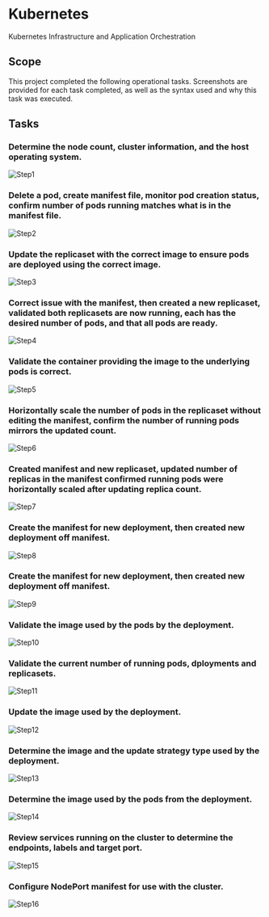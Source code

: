 # Kubernetes
Kubernetes Infrastructure and Application Orchestration

## Scope
This project completed the following operational tasks. Screenshots are provided for each task completed, as well as the syntax used and why this task was executed.

## Tasks

### Determine the node count, cluster information, and the host operating system.
![Step1](images/step1.jpg)

### Delete a pod, create manifest file, monitor pod creation status, confirm number of pods running matches what is in the manifest file.
![Step2](images/step2.jpg)

### Update the replicaset with the correct image to ensure pods are deployed using the correct image.
![Step3](images/step3.jpg)

### Correct issue with the manifest, then created a new replicaset, validated both replicasets are now running, each has the desired number of pods, and that all pods are ready.
![Step4](images/step4.jpg)

### Validate the container providing the image to the underlying pods is correct.
![Step5](images/step5.jpg)

### Horizontally scale the number of pods in the replicaset without editing the manifest, confirm the number of running pods mirrors the updated count.
![Step6](images/step6.jpg)

### Created manifest and new replicaset, updated number of replicas in the manifest confirmed running pods were horizontally scaled after updating replica count.
![Step7](images/step7.jpg)

### Create the manifest for new deployment, then created new deployment off manifest.
![Step8](images/step8.jpg)

### Create the manifest for new deployment, then created new deployment off manifest.
![Step9](images/step9.jpg)

### Validate the image used by the pods by the deployment.
![Step10](images/step10.jpg)

### Validate the current number of running pods, dployments and replicasets.
![Step11](images/step11.jpg)

### Update the image used by the deployment.
![Step12](images/step12.jpg)

### Determine the image and the update strategy type used by the deployment.
![Step13](images/step13.jpg)

### Determine the image used by the pods from the deployment.
![Step14](images/step14.jpg)

### Review services running on the cluster to determine the endpoints, labels and target port.
![Step15](images/step15.jpg)

### Configure NodePort manifest for use with the cluster.
![Step16](images/step16.jpg)
